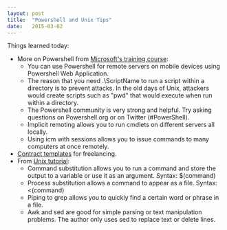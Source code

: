 ```yaml
---
layout: post
title:  "Powershell and Unix Tips"
date:   2015-03-02
---
```

Things learned today:

* More on Powershell from [Microsoft's training course](http://www.microsoftvirtualacademy.com/training-courses/getting-started-with-powershell-3-0-jump-start):
	* You can use Powershell for remote servers on mobile devices using Powershell Web Application.
	* The reason that you need .\ScriptName to run a script within a directory is to prevent attacks. In the old days of Unix, attackers would create scripts such as "pwd" that would execute when run within a directory.
	* The Powershell community is very strong and helpful. Try asking questions on Powershell.org or on Twitter (#PowerShell).
	* Implicit remoting allows you to run cmdlets on different servers all locally.
	* Using icm with sessions allows you to issue commands to many computers at once remotely. 
* [Contract templates](http://mashable.com/2014/06/30/free-contract-templates/) for freelancing.
* From [Unix tutorial](http://www.oliverelliott.org/article/computing/tut_unix/):
	* Command substitution allows you to run a command and store the output to a variable or use it as an argument. Syntax: $(command)
	* Process substitution allows a command to appear as a file. Syntax: <(command)
	* Piping to grep allows you to quickly find a certain word or phrase in a file.
	* Awk and sed are good for simple parsing or text manipulation problems. The author only uses sed to replace text or delete lines.
